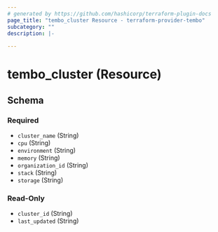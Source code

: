 ```yaml
---
# generated by https://github.com/hashicorp/terraform-plugin-docs
page_title: "tembo_cluster Resource - terraform-provider-tembo"
subcategory: ""
description: |-
  
---
```


# tembo_cluster (Resource)





<!-- schema generated by tfplugindocs -->
## Schema

### Required

- `cluster_name` (String)
- `cpu` (String)
- `environment` (String)
- `memory` (String)
- `organization_id` (String)
- `stack` (String)
- `storage` (String)

### Read-Only

- `cluster_id` (String)
- `last_updated` (String)
